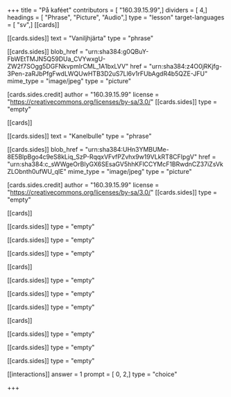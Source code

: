 +++
title = "På kaféet"
contributors = [ "160.39.15.99",]
dividers = [ 4,]
headings = [ "Phrase", "Picture", "Audio",]
type = "lesson"
target-languages = [ "sv",]
[[cards]]

[[cards.sides]]
text = "Vaniljhjärta"
type = "phrase"

[[cards.sides]]
blob_href = "urn:sha384:g0QBuY-FbWEtTMJN5Q59DUa_CVYwxgU-ZW2f7SOgg5DGFNkvpmIrCML_1A1bxLVV"
href = "urn:sha384:z4O0jRKjfg-3Pen-zaRJbPfgFwdLWQUwHTB3D2uS7Ll6v1rFUbAgdR4b5QZE-JFU"
mime_type = "image/jpeg"
type = "picture"

[cards.sides.credit]
author = "160.39.15.99"
license = "https://creativecommons.org/licenses/by-sa/3.0/"
[[cards.sides]]
type = "empty"

[[cards]]

[[cards.sides]]
text = "Kanelbulle"
type = "phrase"

[[cards.sides]]
blob_href = "urn:sha384:UHn3YMBUMe-8E5BlpBgo4c9eS8kLiq_SzP-RqqxVFvfPZvhx9w19VLkRT8CFIpgV"
href = "urn:sha384:c_sWWgeOrBIyGX6SEsaGV5hhKFlCCYMcF1BRwdnCZ37iZsVkZLObnth0ufWU_qIE"
mime_type = "image/jpeg"
type = "picture"

[cards.sides.credit]
author = "160.39.15.99"
license = "https://creativecommons.org/licenses/by-sa/3.0/"
[[cards.sides]]
type = "empty"

[[cards]]

[[cards.sides]]
type = "empty"

[[cards.sides]]
type = "empty"

[[cards.sides]]
type = "empty"

[[cards]]

[[cards.sides]]
type = "empty"

[[cards.sides]]
type = "empty"

[[cards.sides]]
type = "empty"

[[cards]]

[[cards.sides]]
type = "empty"

[[cards.sides]]
type = "empty"

[[cards.sides]]
type = "empty"

[[interactions]]
answer = 1
prompt = [ 0, 2,]
type = "choice"

+++
